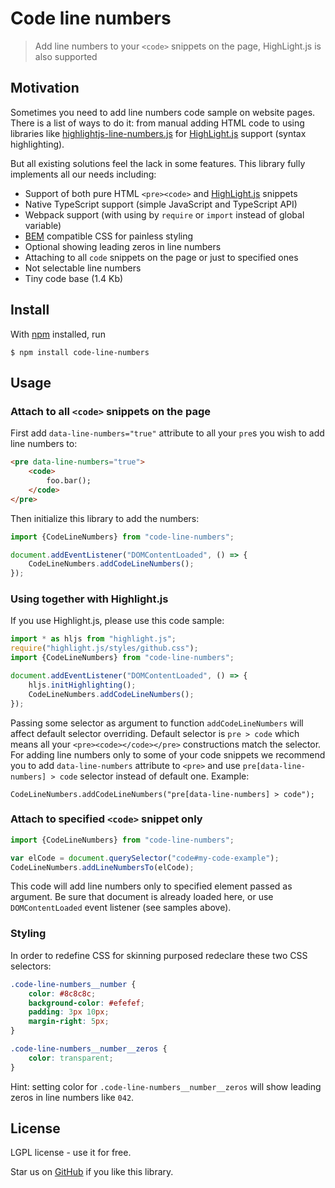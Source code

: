 # Code line numbers

> Add line numbers to your `<code>` snippets on the page, HighLight.js is also supported

## Motivation

Sometimes you need to add line numbers code sample on website pages.
There is a list of ways to do it: from manual adding HTML code to using libraries like [highlightjs-line-numbers.js](https://github.com/wcoder/highlightjs-line-numbers.js) for [HighLight.js](https://github.com/highlightjs/highlight.js) support (syntax highlighting).

But all existing solutions feel the lack in some features.
This library fully implements all our needs including:

- Support of both pure HTML `<pre><code>` and [HighLight.js](https://github.com/highlightjs/highlight.js) snippets
- Native TypeScript support (simple JavaScript and TypeScript API)
- Webpack support (with using by `require` or `import` instead of global variable)
- [BEM](https://en.bem.info) compatible CSS for painless styling
- Optional showing leading zeros in line numbers
- Attaching to all `code` snippets on the page or just to specified ones
- Not selectable line numbers
- Tiny code base (1.4 Kb)

## Install

With [npm](https://npmjs.com/) installed, run

```
$ npm install code-line-numbers
```


## Usage

### Attach to all `<code>` snippets on the page

First add `data-line-numbers="true"` attribute to all your `pre`s you wish to add line numbers to:

```html
<pre data-line-numbers="true">
    <code>
        foo.bar();
    </code>
</pre>
```

Then initialize this library to add the numbers:

```js
import {CodeLineNumbers} from "code-line-numbers";

document.addEventListener("DOMContentLoaded", () => {
    CodeLineNumbers.addCodeLineNumbers();
});
```

### Using together with Highlight.js

If you use Highlight.js, please use this code sample:

```js
import * as hljs from "highlight.js";
require("highlight.js/styles/github.css");
import {CodeLineNumbers} from "code-line-numbers";

document.addEventListener("DOMContentLoaded", () => {
    hljs.initHighlighting();
    CodeLineNumbers.addCodeLineNumbers();
});
```

Passing some selector as argument to function `addCodeLineNumbers` will affect default selector overriding. Default selector is `pre > code` which means all your `<pre><code></code></pre>` constructions match the selector. For adding line numbers only to some of your code snippets we recommend you to add `data-line-numbers` attribute to `<pre>` and use `pre[data-line-numbers] > code` selector instead of default one. Example:

```
CodeLineNumbers.addCodeLineNumbers("pre[data-line-numbers] > code");
```


### Attach to specified `<code>` snippet only

```js
import {CodeLineNumbers} from "code-line-numbers";

var elCode = document.querySelector("code#my-code-example");
CodeLineNumbers.addLineNumbersTo(elCode);
```

This code will add line numbers only to specified element passed as argument.
Be sure that document is already loaded here, or use `DOMContentLoaded` event listener (see samples above).


### Styling

In order to redefine CSS for skinning purposed redeclare these two CSS selectors:

```css
.code-line-numbers__number {
    color: #8c8c8c;
    background-color: #efefef;
    padding: 3px 10px;
    margin-right: 5px;
}

.code-line-numbers__number__zeros {
    color: transparent;
}
```

Hint: setting color for `.code-line-numbers__number__zeros` will show leading zeros in line numbers like `042`.


## License

LGPL license - use it for free.

Star us on [GitHub](https://github.com/dmitriy-komarov/code-line-numbers) if you like this library.
